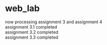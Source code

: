 # web_lab
now processing assignment 3 and assignment 4   
assignment 3.1 completed   
assignment 3.2 completed   
assignment 3.3 completed